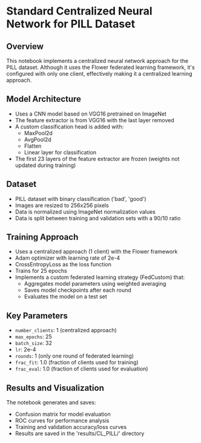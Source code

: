 # Standard Centralized Neural Network for PILL Dataset

## Overview
This notebook implements a centralized neural network approach for the PILL dataset. Although it uses the Flower federated learning framework, it's configured with only one client, effectively making it a centralized learning approach.

## Model Architecture
- Uses a CNN model based on VGG16 pretrained on ImageNet
- The feature extractor is from VGG16 with the last layer removed
- A custom classification head is added with:
  - MaxPool2d
  - AvgPool2d
  - Flatten
  - Linear layer for classification
- The first 23 layers of the feature extractor are frozen (weights not updated during training)

## Dataset
- PILL dataset with binary classification ('bad', 'good')
- Images are resized to 256x256 pixels
- Data is normalized using ImageNet normalization values
- Data is split between training and validation sets with a 90/10 ratio

## Training Approach
- Uses a centralized approach (1 client) with the Flower framework
- Adam optimizer with learning rate of 2e-4
- CrossEntropyLoss as the loss function
- Trains for 25 epochs
- Implements a custom federated learning strategy (FedCustom) that:
  - Aggregates model parameters using weighted averaging
  - Saves model checkpoints after each round
  - Evaluates the model on a test set

## Key Parameters
- `number_clients`: 1 (centralized approach)
- `max_epochs`: 25
- `batch_size`: 32
- `lr`: 2e-4
- `rounds`: 1 (only one round of federated learning)
- `frac_fit`: 1.0 (fraction of clients used for training)
- `frac_eval`: 1.0 (fraction of clients used for evaluation)

## Results and Visualization
The notebook generates and saves:
- Confusion matrix for model evaluation
- ROC curves for performance analysis
- Training and validation accuracy/loss curves
- Results are saved in the 'results/CL_PILL/' directory